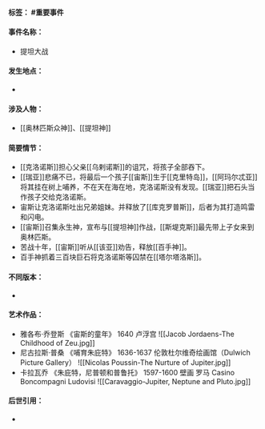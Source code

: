 #### 标签： #重要事件
#### 事件名称：
- 提坦大战
#### 发生地点：
- 
#### 涉及人物：
- [[奥林匹斯众神]]、[[提坦神]]
#### 简要情节：
- [[克洛诺斯]]担心父亲[[乌剌诺斯]]的诅咒，将孩子全部吞下。
- [[瑞亚]]悲痛不已，将最后一个孩子[[宙斯]]生于[[克里特岛]]，[[阿玛尔忒亚]]将其挂在树上哺养，不在天在海在地，克洛诺斯没有发现。[[瑞亚]]把石头当作孩子交给克洛诺斯。
- 宙斯让克洛诺斯吐出兄弟姐妹。并释放了[[库克罗普斯]]，后者为其打造鸣雷和闪电。
- [[宙斯]]召集永生神，宣布与[[提坦神]]作战，[[斯堤克斯]]最先带上子女来到奥林匹斯。
-  苦战十年，[[宙斯]]听从[[该亚]]劝告，释放[[百手神]]。
-  百手神抓着三百块巨石将克洛诺斯等囚禁在[[塔尔塔洛斯]]。
#### 不同版本：
- 
#### 艺术作品：
- 雅各布·乔登斯 《宙斯的童年》 1640 卢浮宫 
![[Jacob Jordaens-The Childhood of Zeu.jpg]]
- 尼古拉斯·普桑 《哺育朱庇特》 1636-1637 伦敦杜尔维奇绘画馆（Dulwich Picture Gallery）
![[Nicolas Poussin-The Nurture of Jupiter.jpg]]
- 卡拉瓦乔 《朱庇特，尼普顿和普鲁托》 1597-1600 壁画 罗马 Casino Boncompagni Ludovisi
![[Caravaggio-Jupiter, Neptune and Pluto.jpg]]
#### 后世引用：
- 
